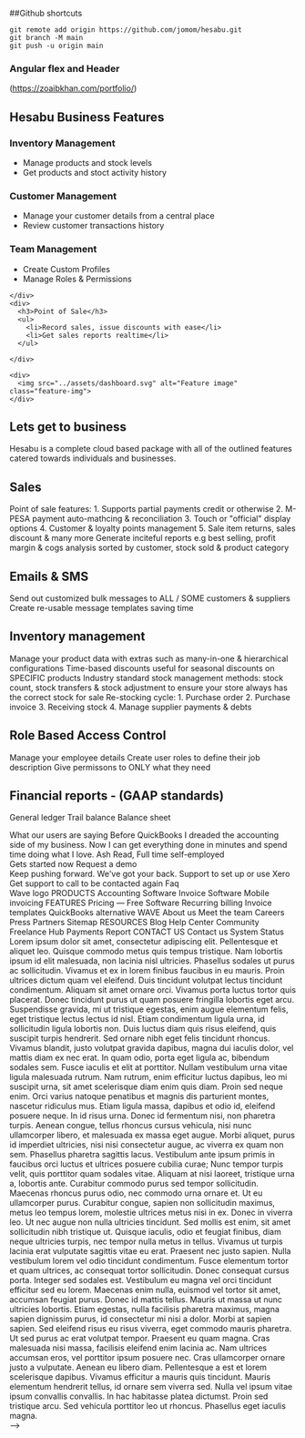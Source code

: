 ##Github shortcuts
```
git remote add origin https://github.com/jomom/hesabu.git
git branch -M main
git push -u origin main
```
### Angular flex and Header
(https://zoaibkhan.com/portfolio/)

<section class="section-two">
  <div>
    <h2>Hesabu Business Features</h2>
    <div>
      <h3>Inventory Management</h3>
      <ul>
        <li>Manage products and stock levels</li>
        <li>Get products and stoct activity history</li>
      </ul>
    </div>
    <div>
      <h3>Customer Management</h3>
      <ul>
        <li>Manage your customer details from a central place</li>
        <li>Review customer transactions history</li>
      </ul>
    </div>
    <div>
      <h3>Team Management</h3>
      <ul>
        <li>Create Custom Profiles</li>
        <li>Manage Roles & Permissions</li>
      </ul>

    </div>
    <div>
      <h3>Point of Sale</h3>
      <ul>
        <li>Record sales, issue discounts with ease</li>
        <li>Get sales reports realtime</li>
      </ul>

    </div>

    <div>
      <img src="../assets/dashboard.svg" alt="Feature image" class="feature-img">
    </div>

</section>


<section class="features-section">
  <h1 class="features-title">Lets get to business</h1>
  <p class="features-text">
    Hesabu is a complete cloud based package with all of the outlined features
    catered towards individuals and businesses.
  </p>
  <div class="inner-features">
    <div class="mat-card features-card">
      <h1>Sales</h1>
      <p>
        Point of sale features: 1. Supports partial payments credit or otherwise
        2. M-PESA payment auto-mathcing & reconciliation 3. Touch or "official"
        display options 4. Customer & loyalty points management 5. Sale item
        returns, sales discount & many more Generate inciteful reports e.g best
        selling, profit margin & cogs analysis sorted by customer, stock sold &
        product category
      </p>
    </div>
    <div class="mat-card features-card">
      <h1>Emails & SMS</h1>
      <p>
        Send out customized bulk messages to ALL / SOME customers & suppliers
        Create re-usable message templates saving time
      </p>
    </div>
    <div class="mat-card features-card">
      <h1>Inventory management</h1>
      <p>
        Manage your product data with extras such as many-in-one & hierarchical
        configurations Time-based discounts useful for seasonal discounts on
        SPECIFIC products Industry standard stock management methods: stock count,
        stock transfers & stock adjustment to ensure your store always has the
        correct stock for sale Re-stocking cycle: 1. Purchase order 2. Purchase
        invoice 3. Receiving stock 4. Manage supplier payments & debts
      </p>
    </div>
    <div class="mat-card features-card">
      <h1>Role Based Access Control</h1>
      <p>
        Manage your employee details Create user roles to define their job
        description Give permissons to ONLY what they need
      </p>
    </div>
    <div class="mat-card features-card">
      <h1>Financial reports - (GAAP standards)</h1>
      <p>General ledger Trail balance Balance sheet</p>
    </div>
  </div>
</section>



<section>
  What our users are saying Before QuickBooks I dreaded the accounting side of
  my business. Now I can get everything done in minutes and spend time doing
  what I love. Ash Read, Full time self-employed
</section>

<section>Gets started now Request a demo</section>

<section>
  Keep pushing forward. We've got your back. Support to set up or use Xero Get
  support to call to be contacted again Faq
</section>

<section>
  Wave logo PRODUCTS Accounting Software Invoice Software Mobile invoicing
  FEATURES Pricing — Free Software Recurring billing Invoice templates
  QuickBooks alternative WAVE About us Meet the team Careers Press Partners
  Sitemap RESOURCES Blog Help Center Community Freelance Hub Payments Report
  CONTACT US Contact us System Status
</section>

<section>
  Lorem ipsum dolor sit amet, consectetur adipiscing elit. Pellentesque et
  aliquet leo. Quisque commodo metus quis tempus tristique. Nam lobortis ipsum
  id elit malesuada, non lacinia nisl ultricies. Phasellus sodales ut purus ac
  sollicitudin. Vivamus et ex in lorem finibus faucibus in eu mauris. Proin
  ultrices dictum quam vel eleifend. Duis tincidunt volutpat lectus tincidunt
  condimentum. Aliquam sit amet ornare orci. Vivamus porta luctus tortor quis
  placerat. Donec tincidunt purus ut quam posuere fringilla lobortis eget arcu.
  Suspendisse gravida, mi ut tristique egestas, enim augue elementum felis, eget
  tristique lectus lectus id nisl. Etiam condimentum ligula urna, id
  sollicitudin ligula lobortis non. Duis luctus diam quis risus eleifend, quis
  suscipit turpis hendrerit. Sed ornare nibh eget felis tincidunt rhoncus.
  Vivamus blandit, justo volutpat gravida dapibus, magna dui iaculis dolor, vel
  mattis diam ex nec erat. In quam odio, porta eget ligula ac, bibendum sodales
  sem. Fusce iaculis et elit at porttitor. Nullam vestibulum urna vitae ligula
  malesuada rutrum. Nam rutrum, enim efficitur luctus dapibus, leo mi suscipit
  urna, sit amet scelerisque diam enim quis diam. Proin sed neque enim. Orci
  varius natoque penatibus et magnis dis parturient montes, nascetur ridiculus
  mus. Etiam ligula massa, dapibus et odio id, eleifend posuere neque. In id
  risus urna. Donec id fermentum nisi, non pharetra turpis. Aenean congue,
  tellus rhoncus cursus vehicula, nisi nunc ullamcorper libero, et malesuada ex
  massa eget augue. Morbi aliquet, purus id imperdiet ultricies, nisi nisi
  consectetur augue, ac viverra ex quam non sem. Phasellus pharetra sagittis
  lacus. Vestibulum ante ipsum primis in faucibus orci luctus et ultrices
  posuere cubilia curae; Nunc tempor turpis velit, quis porttitor quam sodales
  vitae. Aliquam at nisi laoreet, tristique urna a, lobortis ante. Curabitur
  commodo purus sed tempor sollicitudin. Maecenas rhoncus purus odio, nec
  commodo urna ornare et. Ut eu ullamcorper purus. Curabitur congue, sapien non
  sollicitudin maximus, metus leo tempus lorem, molestie ultrices metus nisi in
  ex. Donec in viverra leo. Ut nec augue non nulla ultricies tincidunt. Sed
  mollis est enim, sit amet sollicitudin nibh tristique ut. Quisque iaculis,
  odio et feugiat finibus, diam neque ultricies turpis, nec tempor nulla metus
  in tellus. Vivamus ut turpis lacinia erat vulputate sagittis vitae eu erat.
  Praesent nec justo sapien. Nulla vestibulum lorem vel odio tincidunt
  condimentum. Fusce elementum tortor et quam ultrices, ac consequat tortor
  sollicitudin. Donec consequat cursus porta. Integer sed sodales est.
  Vestibulum eu magna vel orci tincidunt efficitur sed eu lorem. Maecenas enim
  nulla, euismod vel tortor sit amet, accumsan feugiat purus. Donec id mattis
  tellus. Mauris ut massa ut nunc ultricies lobortis. Etiam egestas, nulla
  facilisis pharetra maximus, magna sapien dignissim purus, id consectetur mi
  nisi a dolor. Morbi at sapien sapien. Sed eleifend risus eu risus viverra,
  eget commodo mauris pharetra. Ut sed purus ac erat volutpat tempor. Praesent
  eu quam magna. Cras malesuada nisi massa, facilisis eleifend enim lacinia ac.
  Nam ultrices accumsan eros, vel porttitor ipsum posuere nec. Cras ullamcorper
  ornare justo a vulputate. Aenean eu libero diam. Pellentesque a est et lorem
  scelerisque dapibus. Vivamus efficitur a mauris quis tincidunt. Mauris
  elementum hendrerit tellus, id ornare sem viverra sed. Nulla vel ipsum vitae
  ipsum convallis convallis. In hac habitasse platea dictumst. Proin sed
  tristique arcu. Sed vehicula porttitor leo ut rhoncus. Phasellus eget iaculis
  magna.
</section>
<app-stickycta></app-stickycta> -->